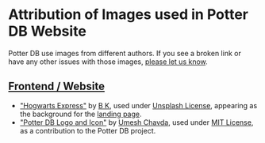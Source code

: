 # Attribution of Images used in Potter DB Website

Potter DB use images from different authors. If you see a broken link or have any other issues with those images, [please let us know](https://github.com/danielschuster-muc/potter-db/issues/new/choose).

## [Frontend / Website](https://potterdb.com)

- ["Hogwarts Express"](https://unsplash.com/photos/HAl6CKxM3xU) by [B K](https://unsplash.com/@woolyart), used under [Unsplash License](https://unsplash.com/license), appearing as the background for the [landing page](https://potterdb.com).
- ["Potter DB Logo and Icon"]() by [Umesh Chavda](https://github.com/umeshchavda05), used under [MIT License](LICENSE), as a contribution to the Potter DB project.
